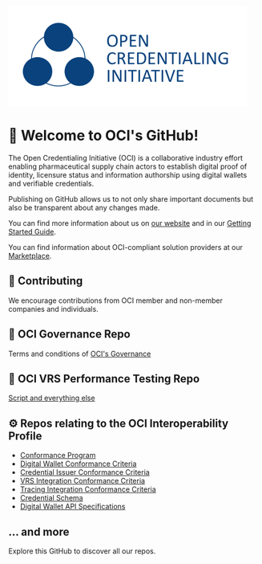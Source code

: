 ![OCI Logo](/OCI+Full+Icon_vertical_dark.png)

# 👋 Welcome to OCI's GitHub!

The Open Credentialing Initiative (OCI) is a collaborative industry effort enabling pharmaceutical supply chain actors to establish digital proof of identity, licensure status and information authorship using digital wallets and verifiable credentials.

Publishing on GitHub allows us to not only share important documents but also be transparent about any changes made.

You can find more information about us on [our website](https://www.oc-i.org/) and in our [Getting Started Guide](https://open-credentialing-initiative.github.io/getting-started).

You can find information about OCI-compliant solution providers at our [Marketplace](https://open-credentialing-initiative.github.io/marketplace/).

## 🤝 Contributing

We encourage contributions from OCI member and non-member companies and individuals. 

## 📜 OCI Governance Repo
Terms and conditions of [OCI's Governance](https://open-credentialing-initiative.github.io/OCI-Governance/)

## 📜 OCI VRS Performance Testing Repo
[Script and everything else](https://github.com/Open-Credentialing-Initiative/vrs-performance-testing)

## ⚙️ Repos relating to the OCI Interoperability Profile  

- [Conformance Program](https://open-credentialing-initiative.github.io/Conformance-Program/)
- [Digital Wallet Conformance Criteria](https://open-credentialing-initiative.github.io/Digital-Wallet-Conformance-Criteria/latest)
- [Credential Issuer Conformance Criteria](https://open-credentialing-initiative.github.io/Credential-Issuer-Conformance-Criteria/) 
- [VRS Integration Conformance Criteria](https://open-credentialing-initiative.github.io/VRS-Conformance-Criteria/)
- [Tracing Integration Conformance Criteria](https://open-credentialing-initiative.github.io/Tracing-Conformance-Criteria/latest/index.html)
- [Credential Schema](https://open-credentialing-initiative.github.io/schemas/specification/latest/)
- [Digital Wallet API Specifications](https://open-credentialing-initiative.github.io/api-specifications/latest/index.html)
## ... and more
Explore this GitHub to discover all our repos.
